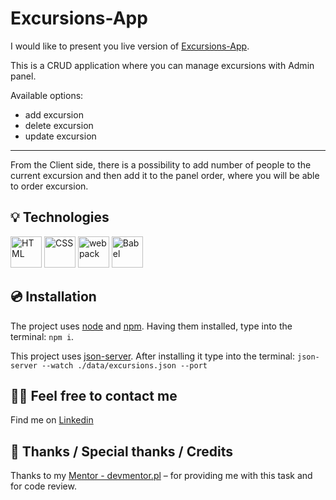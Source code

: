 # Excursions-App
I would like to present you live version of [Excursions-App](link).

This is a CRUD application where you can manage excursions with Admin panel.

Available options:
- add excursion 
- delete excursion
- update excursion
---
From the Client side, there is a possibility to add number of people to the current excursion and then add it to the panel order, where you will be able to order excursion.

## 💡 Technologies
<div >
	<img width="50" src="https://user-images.githubusercontent.com/25181517/192158954-f88b5814-d510-4564-b285-dff7d6400dad.png" alt="HTML" title="HTML"/>
	<img width="50" src="https://user-images.githubusercontent.com/25181517/183898674-75a4a1b1-f960-4ea9-abcb-637170a00a75.png" alt="CSS" title="CSS"/>
	<img width="50" src="https://user-images.githubusercontent.com/25181517/187955008-981340e6-b4cc-441b-80cf-7a5e94d29e7e.png" alt="webpack" title="webpack"/>
	<img width="50" src="https://github.com/marwin1991/profile-technology-icons/assets/136815194/ecd443af-ebba-4af8-a46e-1bf64d863b5b" alt="Babel" title="Babel"/>
</div>

## 💿 Installation
The project uses [node](https://nodejs.org/en/) and [npm](https://www.npmjs.com/). Having them installed, type into the terminal: `npm i`.

This project uses [json-server](https://github.com/typicode/json-server). After installing it type into the terminal: `json-server --watch ./data/excursions.json --port`


## 🙋‍♂️ Feel free to contact me
Find me on [Linkedin](https://www.linkedin.com/in/fryderyk-jellinek/) 
## 👏 Thanks / Special thanks / Credits
Thanks to my [Mentor - devmentor.pl](https://devmentor.pl/) – for providing me with this task and for code review.
